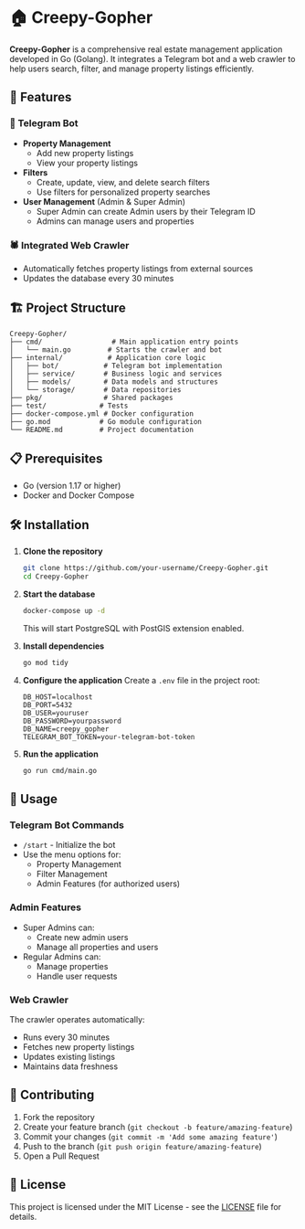 # 🏠 Creepy-Gopher

**Creepy-Gopher** is a comprehensive real estate management application developed in Go (Golang). It integrates a Telegram bot and a web crawler to help users search, filter, and manage property listings efficiently.

## 🚀 Features

### 🤖 Telegram Bot

- **Property Management**
  - Add new property listings
  - View your property listings
- **Filters**
  - Create, update, view, and delete search filters
  - Use filters for personalized property searches
- **User Management** (Admin & Super Admin)
  - Super Admin can create Admin users by their Telegram ID
  - Admins can manage users and properties

### 🕷️ Integrated Web Crawler

- Automatically fetches property listings from external sources
- Updates the database every 30 minutes

## 🏗️ Project Structure

```plaintext
Creepy-Gopher/
├── cmd/                 # Main application entry points
│   └── main.go         # Starts the crawler and bot
├── internal/           # Application core logic
│   ├── bot/           # Telegram bot implementation
│   ├── service/       # Business logic and services
│   ├── models/        # Data models and structures
│   └── storage/       # Data repositories
├── pkg/               # Shared packages
├── test/             # Tests
├── docker-compose.yml # Docker configuration
├── go.mod            # Go module configuration
└── README.md         # Project documentation
```

## 📋 Prerequisites

- Go (version 1.17 or higher)
- Docker and Docker Compose

## 🛠️ Installation

1. **Clone the repository**
   ```bash
   git clone https://github.com/your-username/Creepy-Gopher.git
   cd Creepy-Gopher
   ```

2. **Start the database**
   ```bash
   docker-compose up -d
   ```
   This will start PostgreSQL with PostGIS extension enabled.

3. **Install dependencies**
   ```bash
   go mod tidy
   ```

4. **Configure the application**
   Create a `.env` file in the project root:
   ```env
   DB_HOST=localhost
   DB_PORT=5432
   DB_USER=youruser
   DB_PASSWORD=yourpassword
   DB_NAME=creepy_gopher
   TELEGRAM_BOT_TOKEN=your-telegram-bot-token
   ```

5. **Run the application**
   ```bash
   go run cmd/main.go
   ```

## 🎯 Usage

### Telegram Bot Commands

- `/start` - Initialize the bot
- Use the menu options for:
  - Property Management
  - Filter Management
  - Admin Features (for authorized users)

### Admin Features

- Super Admins can:
  - Create new admin users
  - Manage all properties and users
- Regular Admins can:
  - Manage properties
  - Handle user requests

### Web Crawler

The crawler operates automatically:
- Runs every 30 minutes
- Fetches new property listings
- Updates existing listings
- Maintains data freshness

## 🤝 Contributing

1. Fork the repository
2. Create your feature branch (`git checkout -b feature/amazing-feature`)
3. Commit your changes (`git commit -m 'Add some amazing feature'`)
4. Push to the branch (`git push origin feature/amazing-feature`)
5. Open a Pull Request

## 📝 License

This project is licensed under the MIT License - see the [LICENSE](LICENSE) file for details.
